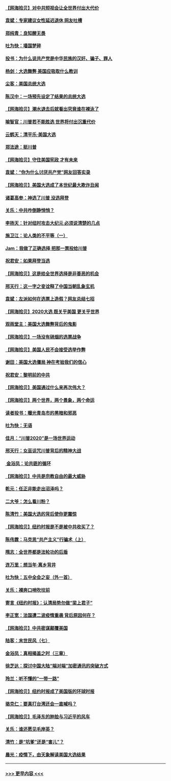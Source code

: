#### [【网海拾贝】对中共短视会让全世界付出大代价](../pages/nsc993/n12546043.md?t=11132302) 
#### [袁斌：专家建议女性延迟退休 网友吐槽](../pages/nsc993/n12545424.md?t=11132302) 
#### [郑纯青：良知醒无畏](../pages/nsc993/n12545394.md?t=11132302) 
#### [吐为快：墙国梦碎](../pages/nsc993/n12545309.md?t=11132302) 
#### [投书：为什么说共产党是中华民族的汉奸、骗子、罪人](../pages/nsc993/n12545089.md?t=11132302) 
#### [杨剑：大选舞弊 美国应吸取什么教训](../pages/nsc993/n12543937.md?t=11132302) 
#### [尘客：美国总统大选](../pages/nsc993/n12543828.md?t=11132302) 
#### [陈汉中：一场预先设定了结果的总统大选](../pages/nsc993/n12543564.md?t=11132302) 
#### [【网海拾贝】潮水退去后就看出究竟谁在裸泳了](../pages/nsc993/n12543321.md?t=11132302) 
#### [喻智官：川普若不能胜选 世界将付出沉重代价](../pages/nsc993/n12541352.md?t=11132302) 
#### [云鹤天：清平乐‧美国大选](../pages/nsc993/n12540916.md?t=11132302) 
#### [郑法途：挺川普](../pages/nsc993/n12540898.md?t=11132302) 
#### [【网海拾贝】守住美国宪政 才有未来](../pages/nsc993/n12540423.md?t=11132302) 
#### [袁斌：“你为什么讨厌共产党”网友回答实录](../pages/nsc993/n12540208.md?t=11132302) 
#### [【网海拾贝】美国大选成了本世纪最大欺诈丑闻](../pages/nsc993/n12538029.md?t=11132302) 
#### [诸葛高参：神选了川普 没选拜登](../pages/nsc993/n12537664.md?t=11132302) 
#### [关乐：中共咋倒静悄悄？](../pages/nsc993/n12537615.md?t=11132302) 
#### [李扬天：针对纽时攻击大纪元 必须说清楚的几点](../pages/nsc993/n12536001.md?t=11132302) 
#### [施卫江：论人类的不平等（一）](../pages/nsc993/n12535700.md?t=11132302) 
#### [Jam：我做了正确选择 把那一票投给川普](../pages/nsc993/n12535743.md?t=11132302) 
#### [祝君安：如果拜登当选](../pages/nsc993/n12535726.md?t=11132302) 
#### [【网海拾贝】这是给全世界选择是非善恶的机会](../pages/nsc993/n12535061.md?t=11132302) 
#### [邢天行：这一字之变诠释了中国当朝乱象玄机](../pages/nsc993/n12533446.md?t=11132302) 
#### [袁斌：左派如何在选票上造假？网友总结七招](../pages/nsc993/n12533180.md?t=11132302) 
#### [【网海拾贝】2020大选 既关乎美国 更关乎世界](../pages/nsc993/n12533161.md?t=11132302) 
#### [观雨堂主：美国大选舞弊背后的鬼影](../pages/nsc993/n12533153.md?t=11132302) 
#### [【网海拾贝】一场没有硝烟的选票战争](../pages/nsc993/n12531883.md?t=11132302) 
#### [【网海拾贝】美国人民不会接受选举作弊](../pages/nsc993/n12528850.md?t=11132302) 
#### [谢田：美国大选僵局 神在考验我们的信心](../pages/nsc993/n12527932.md?t=11132302) 
#### [祝君安：黎明前的中共](../pages/nsc993/n12524071.md?t=11132302) 
#### [【网海拾贝】美国通过什么来再次伟大？](../pages/nsc993/n12523844.md?t=11132302) 
#### [【网海拾贝】两个世界，两个景象，两个命运](../pages/nsc993/n12521419.md?t=11132302) 
#### [读者投书：曝光青岛市的黑暗和邪恶](../pages/nsc993/n12520988.md?t=11132302) 
#### [吐为快：无语](../pages/nsc993/n12518588.md?t=11132302) 
#### [佳月：“川普2020”是一场世界运动](../pages/nsc993/n12518581.md?t=11132302) 
#### [邢天行：女巫诅咒川普背后的精神大战](../pages/nsc993/n12517257.md?t=11132302) 
#### [ 金浴凤：论共匪的循环](../pages/nsc993/n12517133.md?t=11132302) 
#### [【网海拾贝】中共是宗教自由的最大威胁](../pages/nsc993/n12516879.md?t=11132302) 
#### [乾元：任正非能走出沼泽吗？](../pages/nsc993/n12515831.md?t=11132302) 
#### [二大爷：怎么看川粉？](../pages/nsc993/n12515820.md?t=11132302) 
#### [陈清竹：美国大选的背后使你更震惊](../pages/nsc993/n12515589.md?t=11132302) 
#### [【网海拾贝】纽约时报是不是被中共收买了？](../pages/nsc993/n12515122.md?t=11132302) 
#### [陈伟霆：马克思“共产主义”行骗术（上）](../pages/nsc993/n12510217.md?t=11132302) 
#### [隋志：全世界都是法轮功的后盾](../pages/nsc993/n12510636.md?t=11132302) 
#### [连万里：想当年‧离乡背井](../pages/nsc993/n12510623.md?t=11132302) 
#### [吐为快：五中全会之妄（外一首）](../pages/nsc993/n12510470.md?t=11132302) 
#### [关乐：裸奔口哨吹坟前](../pages/nsc993/n12510403.md?t=11132302) 
#### [寄言《纽约时报》：认清局势勿做“梁上君子”](../pages/nsc993/n12510042.md?t=11132302) 
#### [李正宽：法国遭二波疫情重袭 背后原因何在？](../pages/nsc993/n12509971.md?t=11132302) 
#### [【网海拾贝】中共密谋颠覆美国](../pages/nsc993/n12509816.md?t=11132302) 
#### [陆客：末世民风（七）](../pages/nsc993/n12507822.md?t=11132302) 
#### [金浴凤：真相揭盖之时（三章）](../pages/nsc993/n12507804.md?t=11132302) 
#### [徐芝达：探讨中国大陆“端对端”加密通讯的突破方式](../pages/nsc993/n12507682.md?t=11132302) 
#### [玲兰：听不懂的“一带一路”](../pages/nsc993/n12507669.md?t=11132302) 
#### [【网海拾贝】纽约时报成了美国版的环球时报](../pages/nsc993/n12507053.md?t=11132302) 
#### [骆克仁：要真打台湾还会一直喊吗？](../pages/nsc993/n12506843.md?t=11132302) 
#### [【网海拾贝】毛泽东的肿脸与习近平的风车](../pages/nsc993/n12504537.md?t=11132302) 
#### [关乐：谁还愿见毛岸英？](../pages/nsc993/n12503866.md?t=11132302) 
#### [清竹：是“坑爹”还是“害儿”？](../pages/nsc993/n12503034.md?t=11132302) 
#### [晨光：疫情下，由天象解读美国大选结果](../pages/nsc993/n12502536.md?t=11132302) 

----
#### [ >>> 更早内容 <<< ](../indexes/nsc993-earlier.md)
